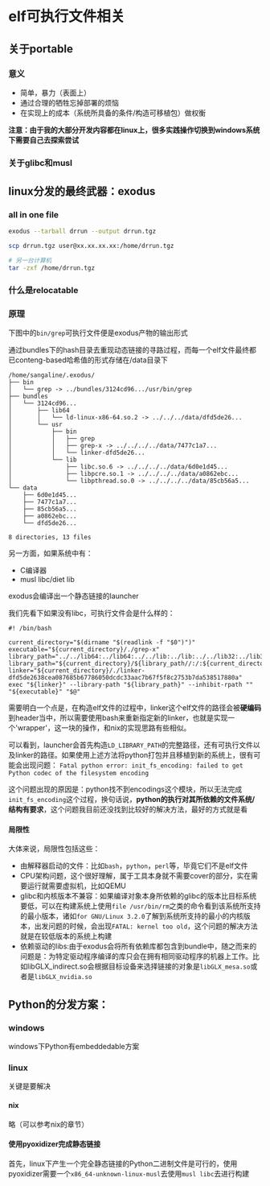 # elf可执行文件相关

## 关于portable

### 意义
* 简单，暴力（表面上）
* 通过合理的牺牲忘掉部署的烦恼
* 在实现上的成本（系统所具备的条件/构造可移植包）做权衡

**注意：由于我的大部分开发内容都在linux上，很多实践操作切换到windows系统下需要自己去探索尝试**

### 关于glibc和musl


## linux分发的最终武器：exodus

### all in one file
```bash
exodus --tarball drrun --output drrun.tgz

scp drrun.tgz user@xx.xx.xx.xx:/home/drrun.tgz

# 另一台计算机
tar -zxf /home/drrun.tgz
```

### 什么是relocatable

### 原理

下图中的`bin/grep`可执行文件便是exodus产物的输出形式

通过bundles下的hash目录去重现动态链接的寻路过程，而每一个elf文件最终都已conteng-based哈希值的形式存储在/data目录下

```shell
/home/sangaline/.exodus/
├── bin
│   └── grep -> ../bundles/3124cd96.../usr/bin/grep
├── bundles
│   └── 3124cd96...
│       ├── lib64
│       │   └── ld-linux-x86-64.so.2 -> ../../../data/dfd5de26...
│       └── usr
│           ├── bin
│           │   ├── grep
│           │   ├── grep-x -> ../../../../data/7477c1a7...
│           │   └── linker-dfd5de26...
│           └── lib
│               ├── libc.so.6 -> ../../../../data/6d0e1d45...
│               ├── libpcre.so.1 -> ../../../../data/a0862ebc...
│               └── libpthread.so.0 -> ../../../../data/85cb56a5...
└── data
    ├── 6d0e1d45...
    ├── 7477c1a7...
    ├── 85cb56a5...
    ├── a0862ebc...
    └── dfd5de26...

8 directories, 13 files
```


另一方面，如果系统中有：

* C编译器
* musl libc/diet lib

exodus会编译出一个静态链接的launcher



我们先看下如果没有libc，可执行文件会是什么样的：

```shell
#! /bin/bash

current_directory="$(dirname "$(readlink -f "$0")")"
executable="${current_directory}/./grep-x"
library_path="../../lib64:../lib64:../../lib:../lib:../../lib32:../lib32"
library_path="${current_directory}/${library_path//:/:${current_directory}/}"
linker="${current_directory}/./linker-dfd5de2638cea087685b67786050dcdc33aac7b67f5f8c2753b7da538517880a"
exec "${linker}" --library-path "${library_path}" --inhibit-rpath "" "${executable}" "$@"
```

需要明白一个点是，在构造elf文件的过程中，linker这个elf文件的路径会被**硬编码**到header当中，所以需要使用bash来重新指定新的linker，也就是实现一个'wrapper'，这一块的操作，和nix的实现思路有些相似。

可以看到，launcher会首先构造`LD_LIBRARY_PATH`的完整路径，还有可执行文件以及linker的路径。如果使用上述方法将python打包并且移植到新的系统上，很有可能会出现问题：
`Fatal python error: init_fs_encoding: failed to get Python codec of the filesystem encoding`

这个问题出现的原因是：python找不到encodings这个模块，所以无法完成`init_fs_encoding`这个过程，换句话说，**python的执行对其所依赖的文件系统/结构有要求**，这个问题我目前还没找到比较好的解决方法，最好的方式就是看


#### 局限性
大体来说，局限性包括这些：
* 由解释器启动的文件：比如`bash`，`python`，`perl`等，毕竟它们不是elf文件
* CPU架构问题，这个很好理解，属于工具本身就不需要cover的部分，实在需要运行就需要虚拟机，比如QEMU
* glibc和内核版本不兼容：如果编译对象本身所依赖的glibc的版本比目标系统要低，可以在构建系统上使用`file /usr/bin/rm`之类的命令看到该系统所支持的最小版本，诸如`for GNU/Linux 3.2.0`了解到系统所支持的最小的内核版本，出发问题的时候，会出现`FATAL: kernel too old`，这个问题的解决方法就是在较低版本的系统上构建
* 依赖驱动的libs:由于exodus会将所有依赖库都包含到bundle中，随之而来的问题是：为特定驱动程序编译的库只会在拥有相同驱动程序的机器上工作。比如libGLX_indirect.so会根据目标设备来选择链接的对象是`libGLX_mesa.so`或者是`libGLX_nvidia.so`


## Python的分发方案：
### windows
windows下Python有embeddedable方案

### linux
关键是要解决

#### nix
略（可以参考nix的章节）

#### 使用pyoxidizer完成静态链接
首先，linux下产生一个完全静态链接的Python二进制文件是可行的，使用pyoxidizer需要一个`x86_64-unknown-linux-musl`去使用`musl libc`去进行构建

